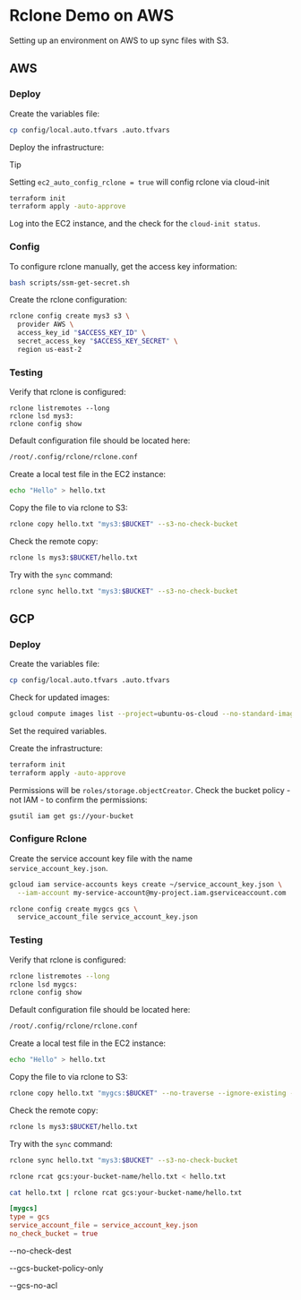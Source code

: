 # Rclone Demo on AWS

Setting up an environment on AWS to up sync files with S3.

## AWS

### Deploy

Create the variables file:

```sh
cp config/local.auto.tfvars .auto.tfvars
```

Deploy the infrastructure:

> [!TIP]
> Setting `ec2_auto_config_rclone = true` will config rclone via cloud-init

```sh
terraform init
terraform apply -auto-approve
```

Log into the EC2 instance, and the check for the `cloud-init status`.

### Config

To configure rclone manually, get the access key information:

```sh
bash scripts/ssm-get-secret.sh
```

Create the rclone configuration:

```sh
rclone config create mys3 s3 \
  provider AWS \
  access_key_id "$ACCESS_KEY_ID" \
  secret_access_key "$ACCESS_KEY_SECRET" \
  region us-east-2
```

### Testing

Verify that rclone is configured:

```
rclone listremotes --long
rclone lsd mys3:
rclone config show
```

Default configuration file should be located here:

```sh
/root/.config/rclone/rclone.conf
```

Create a local test file in the EC2 instance:

```sh
echo "Hello" > hello.txt
```

Copy the file to via rclone to S3:

```sh
rclone copy hello.txt "mys3:$BUCKET" --s3-no-check-bucket
```

Check the remote copy:

```sh
rclone ls mys3:$BUCKET/hello.txt
```

Try with the `sync` command:

```sh
rclone sync hello.txt "mys3:$BUCKET" --s3-no-check-bucket
```

## GCP

### Deploy

Create the variables file:

```sh
cp config/local.auto.tfvars .auto.tfvars
```

Check for updated images:

```sh
gcloud compute images list --project=ubuntu-os-cloud --no-standard-images --filter="name~'2404'"
```

Set the required variables.

Create the infrastructure:

```sh
terraform init
terraform apply -auto-approve
```

Permissions will be `roles/storage.objectCreator`. Check the bucket policy - not IAM - to confirm the permissions:

```sh
gsutil iam get gs://your-bucket
```

### Configure Rclone

Create the service account key file with the name `service_account_key.json`.

```sh
gcloud iam service-accounts keys create ~/service_account_key.json \
  --iam-account my-service-account@my-project.iam.gserviceaccount.com
```



```sh
rclone config create mygcs gcs \
  service_account_file service_account_key.json
```

### Testing

Verify that rclone is configured:

```sh
rclone listremotes --long
rclone lsd mygcs:
rclone config show
```

Default configuration file should be located here:

```sh
/root/.config/rclone/rclone.conf
```

Create a local test file in the EC2 instance:

```sh
echo "Hello" > hello.txt
```

Copy the file to via rclone to S3:

```sh
rclone copy hello.txt "mygcs:$BUCKET" --no-traverse --ignore-existing --log-level INFO
```

Check the remote copy:

```sh
rclone ls mys3:$BUCKET/hello.txt
```

Try with the `sync` command:

```sh
rclone sync hello.txt "mys3:$BUCKET" --s3-no-check-bucket

rclone rcat gcs:your-bucket-name/hello.txt < hello.txt
```

```sh
cat hello.txt | rclone rcat gcs:your-bucket-name/hello.txt
```

```toml
[mygcs]
type = gcs
service_account_file = service_account_key.json
no_check_bucket = true
```

--no-check-dest


--gcs-bucket-policy-only

--gcs-no-acl